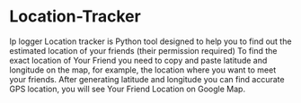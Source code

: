 # Location-Tracker
Ip logger Location tracker is Python tool designed to help you to find out the estimated location of your friends (their permission required) To find the exact location of Your Friend you need to copy and paste latitude and longitude on the map, for example, the location where you want to meet your friends. After generating latitude and longitude you can find accurate GPS location, you will see Your Friend Location on Google Map.

